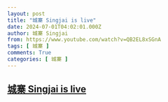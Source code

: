 ```yaml
---
layout: post
title: "城寨 Singjai is live"
date: 2024-07-01T04:02:01.000Z
author: 城寨 Singjai
from: https://www.youtube.com/watch?v=QB2EL8xSGnA
tags: [ 城寨 ]
comments: True
categories: [ 城寨 ]
---
```

<!--1719806521000-->
[城寨 Singjai is live](https://www.youtube.com/watch?v=QB2EL8xSGnA)
------

<div>

</div>
